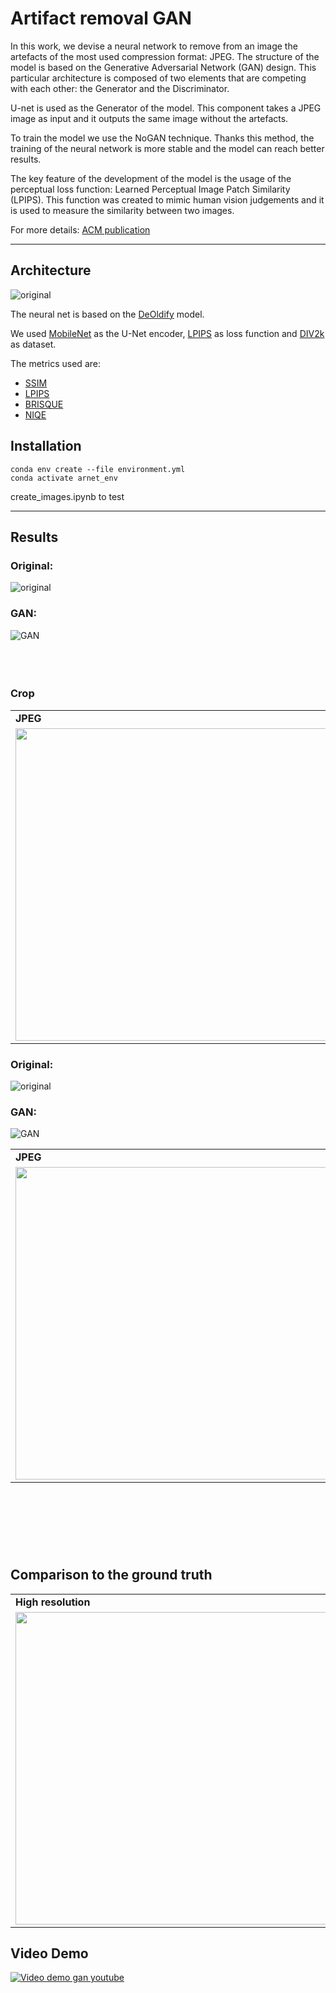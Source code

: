 # Artifact removal GAN

In this work, we devise a neural network to remove from an image the artefacts of the most used compression format: JPEG.
The structure of the model is based on the Generative Adversarial Network (GAN) design. This particular architecture is composed of two elements that are competing with each other: the Generator and the Discriminator. 
    
U-net is used as the Generator of the model. This component takes a JPEG image as input and it outputs the same image without the artefacts.
    
To train the model we use the NoGAN technique. Thanks this method, the training of the neural network is more stable and the model can reach better results. 
    
The key feature of the development of the model is the usage of the perceptual loss function: Learned Perceptual Image Patch Similarity (LPIPS).  This function was created to mimic human vision judgements and it is used to measure the similarity between two images.

For more details: [ACM publication](https://dl.acm.org/doi/abs/10.1145/3394171.3414451)

---
## Architecture

![original](./imgs/gan.jpg)

The neural net is based on the [DeOldify](https://github.com/jantic/DeOldify) model.

We used [MobileNet](https://github.com/rwightman/gen-efficientnet-pytorch) as the U-Net encoder, [LPIPS](https://github.com/richzhang/PerceptualSimilarity) as loss function and [DIV2k](https://data.vision.ee.ethz.ch/cvl/DIV2K/) as dataset.

The metrics used are:

- [SSIM](https://github.com/jorge-pessoa/pytorch-msssim)
- [LPIPS](https://github.com/richzhang/PerceptualSimilarity)
- [BRISQUE](https://github.com/bukalapak/pybrisque)
- [NIQE](http://www.scikit-video.org/stable/modules/generated/skvideo.measure.niqe.html#skvideo.measure.niqe)


## Installation

```
conda env create --file environment.yml
conda activate arnet_env
```

create_images.ipynb to test

---
## Results

### Original:
![original](./imgs/0803_base.jpg)

### GAN:
![GAN](./imgs/0803_GAN.png)

<p style="padding-bottom: 1cm;"/>

### Crop
<table>
  <tr>
      <td><b>JPEG</b></td>
     <td><b>GAN</b></td>
  </tr>
  <tr>
    <td><img src="./imgs/0803_base_Crop.png" width=500px ></td>
    <td><img src="./imgs/0803_GAN_Crop.png" width=500px ></td>
  </tr>
 </table>


### Original:
![original](./imgs/0416_base.jpg)

### GAN:
![GAN](./imgs/0416_GAN.png)

<p style="padding-bottom: 1cm;"/>

<table>
  <tr>
      <td><b>JPEG</b></td>
     <td><b>GAN</b></td>
  </tr>
  <tr>
    <td><img src="./imgs/0416_base_Crop.png" width=500px ></td>
    <td><img src="./imgs/0416_GAN_Crop.png" width=500px ></td>
  </tr>
 </table>

<p style="padding-bottom: 1cm;"/>

## Comparison to the ground truth
<table>
  <tr>
      <td><b>High resolution</b></td>
      <td><b>JPEG</b></td>
     <td><b>GAN</b></td>
  </tr>
  <tr>
    <td><img src="./imgs/0222_HR_Crop.png" width=500px ></td>
    <td><img src="./imgs/0222_base_Crop.png" width=500px ></td>
    <td><img src="./imgs/0222_GAN_Crop.png" width=500px ></td>
  </tr>
 </table>
 
 ## Video Demo

[![Video demo gan youtube](https://img.youtube.com/vi/s-i80r_qXDI/0.jpg)](https://www.youtube.com/watch?v=s-i80r_qXDI)


   

